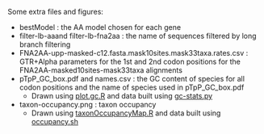 Some extra files and figures:

- bestModel : the AA model chosen for each gene
- filter-lb-aaand filter-lb-fna2aa : the name of sequences filtered by long branch filtering
- FNA2AA-upp-masked-c12.fasta.mask10sites.mask33taxa.rates.csv : GTR+Alpha parameters for the 1st and 2nd codon positions for the
 	FNA2AA-masked10sites-mask33taxa alignments
- pTpP_GC_box.pdf and names.csv : the GC content of species for all codon positions and the name of species used in pTpP_GC_box.pdf
   - Drawn using [plot.gc.R](../scripts/stats/plot.gc.R) and data  built using [gc-stats.py](../scripts/stats/gc-stats.py)
- taxon-occupancy.png : taxon occupancy
   - Drawn using [taxonOccupancyMap.R](../scripts/stats/taxonOccupancyMap.R) and data built using [occupancy.sh](../scripts/stats/occupancy.sh)
